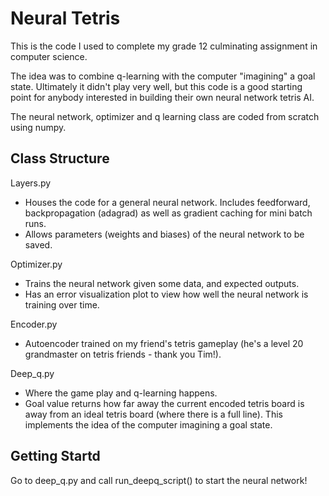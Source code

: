 # Neural Tetris

This is the code I used to complete my grade 12 culminating assignment in computer science. 

The idea was to combine  q-learning with the computer "imagining" a goal state. Ultimately it didn't play very well, but this code is a good starting point for anybody interested in building their own neural network tetris AI.



The neural network, optimizer and q learning class are coded from scratch using numpy. 

 ## Class Structure

Layers.py

- Houses the code for a general neural network. Includes feedforward, backpropagation (adagrad) as well as gradient caching for mini batch runs.
- Allows parameters (weights and biases) of the neural network to be saved.

Optimizer.py

- Trains the neural network given some data, and expected outputs. 
- Has an error visualization plot to view how well the neural network is training over time.

Encoder.py

- Autoencoder trained on my friend's tetris gameplay (he's a level 20 grandmaster on tetris friends - thank you Tim!).

Deep_q.py

- Where the game play and q-learning happens.
- Goal value returns how far away the current encoded tetris board is away from an ideal tetris board (where there is a full line). This implements the idea of the computer imagining a goal state.



## Getting Startd

Go to deep_q.py and call run_deepq_script() to start the neural network! 





​	




